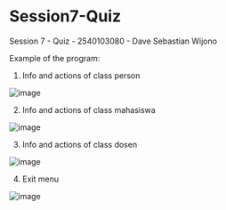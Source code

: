 # Session7-Quiz
Session 7 - Quiz  - 2540103080 - Dave Sebastian Wijono


Example of the program:
1. Info and actions of class person

![image](https://media.discordapp.net/attachments/1014209582488359013/1092822167697244201/image.png?width=514&height=229)

2. Info and actions of class mahasiswa

![image](https://media.discordapp.net/attachments/1014209582488359013/1092822215919157298/image.png?width=588&height=313)

3. Info and actions of class dosen

![image](https://media.discordapp.net/attachments/1014209582488359013/1092822284345028628/image.png?width=664&height=397)

4. Exit menu

![image](https://media.discordapp.net/attachments/1014209582488359013/1092822333112205353/image.png?width=181&height=212)
